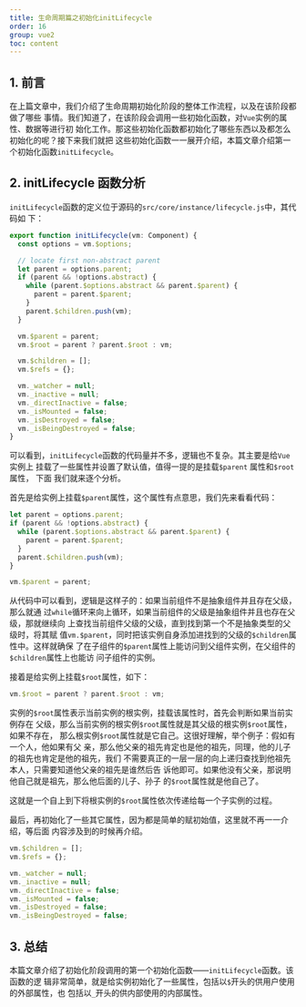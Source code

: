 ```yaml
---
title: 生命周期篇之初始化initLifecycle
order: 16
group: vue2
toc: content
---
```


## 1. 前言

在上篇文章中，我们介绍了生命周期初始化阶段的整体工作流程，以及在该阶段都做了哪些
事情。我们知道了，在该阶段会调用一些初始化函数，对`Vue`实例的属性、数据等进行初
始化工作。那这些初始化函数都初始化了哪些东西以及都怎么初始化的呢？接下来我们就把
这些初始化函数一一展开介绍，本篇文章介绍第一个初始化函数`initLifecycle`。

## 2. initLifecycle 函数分析

`initLifecycle`函数的定义位于源码的`src/core/instance/lifecycle.js`中，其代码如
下：

```javascript
export function initLifecycle(vm: Component) {
  const options = vm.$options;

  // locate first non-abstract parent
  let parent = options.parent;
  if (parent && !options.abstract) {
    while (parent.$options.abstract && parent.$parent) {
      parent = parent.$parent;
    }
    parent.$children.push(vm);
  }

  vm.$parent = parent;
  vm.$root = parent ? parent.$root : vm;

  vm.$children = [];
  vm.$refs = {};

  vm._watcher = null;
  vm._inactive = null;
  vm._directInactive = false;
  vm._isMounted = false;
  vm._isDestroyed = false;
  vm._isBeingDestroyed = false;
}
```

可以看到，`initLifecycle`函数的代码量并不多，逻辑也不复杂。其主要是给`Vue`实例上
挂载了一些属性并设置了默认值，值得一提的是挂载`$parent` 属性和`$root`属性， 下面
我们就来逐个分析。

首先是给实例上挂载`$parent`属性，这个属性有点意思，我们先来看看代码：

```javascript
let parent = options.parent;
if (parent && !options.abstract) {
  while (parent.$options.abstract && parent.$parent) {
    parent = parent.$parent;
  }
  parent.$children.push(vm);
}

vm.$parent = parent;
```

从代码中可以看到，逻辑是这样子的：如果当前组件不是抽象组件并且存在父级，那么就通
过`while`循环来向上循环，如果当前组件的父级是抽象组件并且也存在父级，那就继续向
上查找当前组件父级的父级，直到找到第一个不是抽象类型的父级时，将其赋
值`vm.$parent`，同时把该实例自身添加进找到的父级的`$children`属性中。这样就确保
了在子组件的`$parent`属性上能访问到父组件实例，在父组件的`$children`属性上也能访
问子组件的实例。

接着是给实例上挂载`$root`属性，如下：

```javascript
vm.$root = parent ? parent.$root : vm;
```

实例的`$root`属性表示当前实例的根实例，挂载该属性时，首先会判断如果当前实例存在
父级，那么当前实例的根实例`$root`属性就是其父级的根实例`$root`属性，如果不存在，
那么根实例`$root`属性就是它自己。这很好理解，举个例子：假如有一个人，他如果有父
亲，那么他父亲的祖先肯定也是他的祖先，同理，他的儿子的祖先也肯定是他的祖先，我们
不需要真正的一层一层的向上递归查找到他祖先本人，只需要知道他父亲的祖先是谁然后告
诉他即可。如果他没有父亲，那说明他自己就是祖先，那么他后面的儿子、孙子
的`$root`属性就是他自己了。

这就是一个自上到下将根实例的`$root`属性依次传递给每一个子实例的过程。

最后，再初始化了一些其它属性，因为都是简单的赋初始值，这里就不再一一介绍，等后面
内容涉及到的时候再介绍。

```javascript
vm.$children = [];
vm.$refs = {};

vm._watcher = null;
vm._inactive = null;
vm._directInactive = false;
vm._isMounted = false;
vm._isDestroyed = false;
vm._isBeingDestroyed = false;
```

## 3. 总结

本篇文章介绍了初始化阶段调用的第一个初始化函数——`initLifecycle`函数。该函数的逻
辑非常简单，就是给实例初始化了一些属性，包括以`$`开头的供用户使用的外部属性，也
包括以`_`开头的供内部使用的内部属性。
